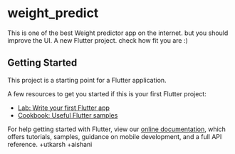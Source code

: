 # weight_predict
This is one of the best Weight predictor app on the internet.
but you should improve the UI.
A new Flutter project.
check how fit you are :)
## Getting Started

This project is a starting point for a Flutter application.


A few resources to get you started if this is your first Flutter project:

- [Lab: Write your first Flutter app](https://flutter.dev/docs/get-started/codelab)
- [Cookbook: Useful Flutter samples](https://flutter.dev/docs/cookbook)

For help getting started with Flutter, view our
[online documentation](https://flutter.dev/docs), which offers tutorials,
samples, guidance on mobile development, and a full API reference.
+utkarsh
+aishani

